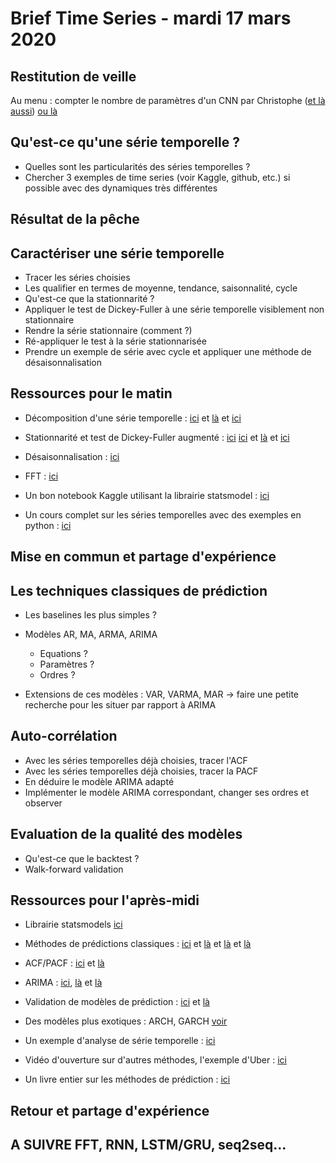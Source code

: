 # Brief Time Series - mardi 17 mars 2020

## Restitution de veille

Au menu : compter le nombre de paramètres d'un CNN par Christophe ([et là aussi](https://www.learnopencv.com/number-of-parameters-and-tensor-sizes-in-convolutional-neural-network/)) [ou là](https://datascience.stackexchange.com/questions/55402/how-many-parameters-in-a-conv2d-layer)

## Qu'est-ce qu'une série temporelle ?

* Quelles sont les particularités des séries temporelles ?
* Chercher 3 exemples de time series (voir Kaggle, github, etc.) si possible avec des dynamiques très différentes

## Résultat de la pêche

## Caractériser une série temporelle
* Tracer les séries choisies
* Les qualifier en termes de moyenne, tendance, saisonnalité, cycle
* Qu'est-ce que la stationnarité ?
* Appliquer le test de Dickey-Fuller à une série temporelle visiblement non stationnaire
* Rendre la série stationnaire (comment ?)
* Ré-appliquer le test à la série stationnarisée
* Prendre un exemple de série avec cycle et appliquer une méthode de désaisonnalisation

## Ressources pour le matin

* Décomposition d'une série temporelle :
[ici](https://machinelearningmastery.com/decompose-time-series-data-trend-seasonality/)
et [là](https://anomaly.io/seasonal-trend-decomposition-in-r/index.html) et [ici](https://machinelearningmastery.com/time-series-trends-in-python/)

* Stationnarité et test de Dickey-Fuller augmenté :
[ici](https://fr.wikipedia.org/wiki/Stationnarit%C3%A9_d%27une_s%C3%A9rie_temporelle)
[ici](https://towardsdatascience.com/stationarity-in-time-series-analysis-90c94f27322)
et [là](https://machinelearningmastery.com/time-series-data-stationary-python/)
et [ici](https://nwfsc-timeseries.github.io/atsa-labs/sec-boxjenkins-aug-dickey-fuller.html)

* Désaisonnalisation : [ici](https://machinelearningmastery.com/time-series-seasonality-with-python/)

* FFT : [ici](https://www.ritchievink.com/blog/2017/04/23/understanding-the-fourier-transform-by-example/)

* Un bon notebook Kaggle utilisant la librairie statsmodel : [ici](https://www.kaggle.com/harryren/boston-arima-forecast-and-analysis)

* Un cours complet sur les séries temporelles avec des exemples en python : [ici](https://www.tutorialspoint.com/time_series/index.htm)

## Mise en commun et partage d'expérience

## Les techniques classiques de prédiction

* Les baselines les plus simples ?
* Modèles AR, MA, ARMA, ARIMA
	* Equations ?
	* Paramètres ?
	* Ordres ?

* Extensions de ces modèles : VAR, VARMA, MAR -> faire une petite recherche pour les situer par rapport à ARIMA	

## Auto-corrélation

* Avec les séries temporelles déjà choisies, tracer l'ACF
* Avec les séries temporelles déjà choisies, tracer la PACF
* En déduire le modèle ARIMA adapté
* Implémenter le modèle ARIMA correspondant, changer ses ordres et observer


## Evaluation de la qualité des modèles

* Qu'est-ce que le backtest ?
* Walk-forward validation


## Ressources pour l'après-midi

* Librairie statsmodels [ici](https://www.statsmodels.org/stable/index.html)

* Méthodes de prédictions classiques : [ici](https://machinelearningmastery.com/simple-time-series-forecasting-models/) et [là](https://machinelearningmastery.com/time-series-forecasting-methods-in-python-cheat-sheet/) et [là](https://www.kaggle.com/thebrownviking20/everything-you-can-do-with-a-time-series) et [là](https://towardsdatascience.com/time-series-in-python-exponential-smoothing-and-arima-processes-2c67f2a52788)

* ACF/PACF : [ici](https://machinelearningmastery.com/gentle-introduction-autocorrelation-partial-autocorrelation/) et [là](https://towardsdatascience.com/significance-of-acf-and-pacf-plots-in-time-series-analysis-2fa11a5d10a8)

* ARIMA : [ici](https://machinelearningmastery.com/arima-for-time-series-forecasting-with-python/), [là](http://people.duke.edu/%7Ernau/Notes_on_nonseasonal_ARIMA_models--Robert_Nau.pdf) et [là](https://people.duke.edu/~rnau/411arim2.htm)

* Validation de modèles de prédiction : [ici](https://machinelearningmastery.com/backtest-machine-learning-models-time-series-forecasting/) et [là](https://blog.insightdatascience.com/whats-wrong-with-my-time-series-model-validation-without-a-hold-out-set-94151d38cf5b)

* Des modèles plus exotiques : ARCH, GARCH [voir](https://en.wikipedia.org/wiki/Autoregressive_conditional_heteroskedasticity)

* Un exemple d'analyse de série temporelle : [ici](https://towardsdatascience.com/almost-everything-you-need-to-know-about-time-series-860241bdc578)

* Vidéo d'ouverture sur d'autres méthodes, l'exemple d'Uber : [ici](https://youtu.be/VYpAodcdFfA)

* Un livre entier sur les méthodes de prédiction : [ici](https://otexts.com/fpp2/)

## Retour et partage d'expérience



## A SUIVRE FFT, RNN, LSTM/GRU, seq2seq...
